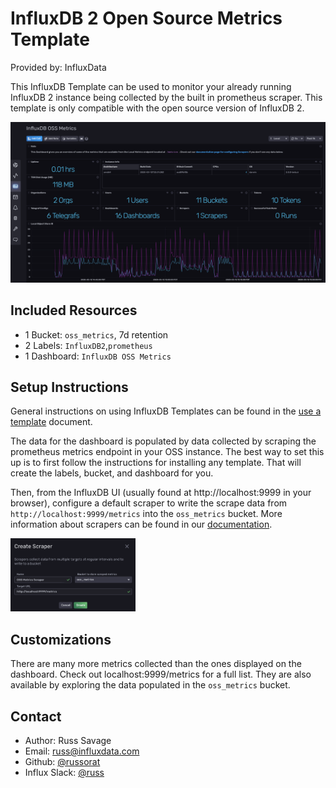 # InfluxDB 2 Open Source Metrics Template

Provided by: InfluxData

This InfluxDB Template can be used to monitor your already running InfluxDB 2 instance being collected by the built in prometheus scraper. This template is only compatible with the open source version of InfluxDB 2.

![InfluxDB 2 Dashboard Screenshot](img/influxdb2-dashboard.png)

## Included Resources

  - 1 Bucket: `oss_metrics`, 7d retention
  - 2 Labels: `InfluxDB2`,`prometheus`
  - 1 Dashboard: `InfluxDB OSS Metrics`

## Setup Instructions

  General instructions on using InfluxDB Templates can be found in the [use a template](../docs/use_a_template.md) document.

  The data for the dashboard is populated by data collected by scraping the prometheus metrics endpoint in your OSS instance. The best way to set this up is to first follow the instructions for installing any template. That will create the labels, bucket, and dashboard for you.

  Then, from the InfluxDB UI (usually found at http://localhost:9999 in your browser), configure a default scraper to write the scrape data from `http://localhost:9999/metrics` into the `oss_metrics` bucket. More information about scrapers can be found in our [documentation](https://v2.docs.influxdata.com/v2.0/write-data/scrape-data/).

<img src="img/create-scraper.png" width="200" />

## Customizations

  There are many more metrics collected than the ones displayed on the dashboard. Check out localhost:9999/metrics for a full list. They are also available by exploring the data populated in the `oss_metrics` bucket.

## Contact

- Author: Russ Savage
- Email: russ@influxdata.com
- Github: [@russorat](https://github.com/russorat)
- Influx Slack: [@russ](https://influxdata.com/slack)
